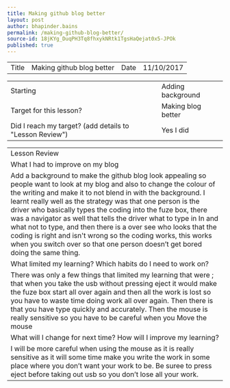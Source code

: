 ```yaml
---
title: Making github blog better
layout: post
author: bhapinder.bains
permalink: /making-github-blog-better/
source-id: 18jKYg_DuqPH3Tq8fhxykNRtk1TgsHaQejat0x5-JPOk
published: true
---
```

<table>
  <tr>
    <td>Title</td>
    <td>Making github blog better </td>
    <td>Date</td>
    <td>11/10/2017</td>
  </tr>
</table>


<table>
  <tr>
    <td>Starting </td>
    <td>Adding background </td>
  </tr>
  <tr>
    <td>Target for this lesson?</td>
    <td>Making blog better </td>
  </tr>
  <tr>
    <td>Did I reach my target? 
(add details to "Lesson Review")</td>
    <td> Yes I did </td>
  </tr>
</table>


<table>
  <tr>
    <td>Lesson Review</td>
  </tr>
  <tr>
    <td>What I had to improve on my blog </td>
  </tr>
  <tr>
    <td>Add a background to make the github blog look appealing so people want to look at my blog and also to change the colour of the writing and make it to not blend in with the background. I learnt really well as the strategy was that one person is the driver who basically types the coding into the fuze box, there was a navigator as well that tells the driver what to type in 
In and what not to type, and then there is a over see who looks that the coding is right and isn't wrong so the coding works, this works when you switch over so that one person doesn’t get bored doing the same thing. </td>
  </tr>
  <tr>
    <td>What limited my learning? Which habits do I need to work on? </td>
  </tr>
  <tr>
    <td>There was only a few things that limited my learning that were ; that when you take the usb without pressing eject it would make the fuze box start all over again and then all the work is lost so you have to waste time doing work all over again. Then there is that you have type quickly and accurately. Then the mouse is really sensitive so you have to be careful when you 
Move the mouse </td>
  </tr>
  <tr>
    <td>What will I change for next time? How will I improve my learning?</td>
  </tr>
  <tr>
    <td>I will be more careful when using the mouse as it is really sensitive as it will some time make you write the work in some place where you don’t want your work to be. Be suree to press eject before taking out usb so you don’t lose all your work. </td>
  </tr>
</table>


